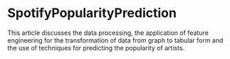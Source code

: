 # SpotifyPopularityPrediction
This article discusses the data processing, the application of feature engineering for the transformation of data from graph to tabular form and the use of techniques for predicting the popularity of artists.
